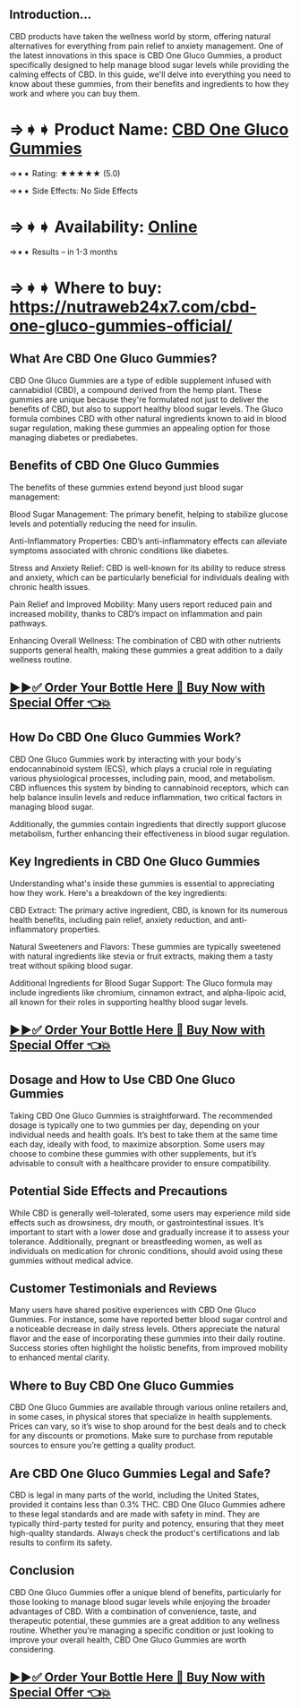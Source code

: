 ## Introduction...
CBD products have taken the wellness world by storm, offering natural alternatives for everything from pain relief to anxiety management. One of the latest innovations in this space is CBD One Gluco Gummies, a product specifically designed to help manage blood sugar levels while providing the calming effects of CBD. In this guide, we'll delve into everything you need to know about these gummies, from their benefits and ingredients to how they work and where you can buy them.

# ⇒➧➧ Product Name: [CBD One Gluco Gummies](https://nutraweb24x7.com/cbd-one-gluco-gummies-official/)

⇒➧➧ Rating: ★★★★★ (5.0)

⇒➧➧ Side Effects: No Side Effects

# ⇒➧➧ Availability: [Online](https://nutraweb24x7.com/cbd-one-gluco-gummies-official/)

⇒➧➧ Results – in 1-3 months

# ⇒➧➧ Where to buy: https://nutraweb24x7.com/cbd-one-gluco-gummies-official/

## What Are CBD One Gluco Gummies?
CBD One Gluco Gummies are a type of edible supplement infused with cannabidiol (CBD), a compound derived from the hemp plant. These gummies are unique because they're formulated not just to deliver the benefits of CBD, but also to support healthy blood sugar levels. The Gluco formula combines CBD with other natural ingredients known to aid in blood sugar regulation, making these gummies an appealing option for those managing diabetes or prediabetes.

## Benefits of CBD One Gluco Gummies
The benefits of these gummies extend beyond just blood sugar management:

Blood Sugar Management: The primary benefit, helping to stabilize glucose levels and potentially reducing the need for insulin.

Anti-Inflammatory Properties: CBD’s anti-inflammatory effects can alleviate symptoms associated with chronic conditions like diabetes.

Stress and Anxiety Relief: CBD is well-known for its ability to reduce stress and anxiety, which can be particularly beneficial for individuals dealing with chronic health issues.

Pain Relief and Improved Mobility: Many users report reduced pain and increased mobility, thanks to CBD’s impact on inflammation and pain pathways.

Enhancing Overall Wellness: The combination of CBD with other nutrients supports general health, making these gummies a great addition to a daily wellness routine.

## [▶▶✅ Order Your Bottle Here 🛒 Buy Now with Special Offer 👈💥](https://nutraweb24x7.com/cbd-one-gluco-gummies-official/)

## How Do CBD One Gluco Gummies Work?
CBD One Gluco Gummies work by interacting with your body's endocannabinoid system (ECS), which plays a crucial role in regulating various physiological processes, including pain, mood, and metabolism. CBD influences this system by binding to cannabinoid receptors, which can help balance insulin levels and reduce inflammation, two critical factors in managing blood sugar.

Additionally, the gummies contain ingredients that directly support glucose metabolism, further enhancing their effectiveness in blood sugar regulation.

## Key Ingredients in CBD One Gluco Gummies
Understanding what's inside these gummies is essential to appreciating how they work. Here's a breakdown of the key ingredients:

CBD Extract: The primary active ingredient, CBD, is known for its numerous health benefits, including pain relief, anxiety reduction, and anti-inflammatory properties.

Natural Sweeteners and Flavors: These gummies are typically sweetened with natural ingredients like stevia or fruit extracts, making them a tasty treat without spiking blood sugar.

Additional Ingredients for Blood Sugar Support: The Gluco formula may include ingredients like chromium, cinnamon extract, and alpha-lipoic acid, all known for their roles in supporting healthy blood sugar levels.

## [▶▶✅ Order Your Bottle Here 🛒 Buy Now with Special Offer 👈💥](https://nutraweb24x7.com/cbd-one-gluco-gummies-official/)

## Dosage and How to Use CBD One Gluco Gummies
Taking CBD One Gluco Gummies is straightforward. The recommended dosage is typically one to two gummies per day, depending on your individual needs and health goals. It’s best to take them at the same time each day, ideally with food, to maximize absorption. Some users may choose to combine these gummies with other supplements, but it’s advisable to consult with a healthcare provider to ensure compatibility.

## Potential Side Effects and Precautions
While CBD is generally well-tolerated, some users may experience mild side effects such as drowsiness, dry mouth, or gastrointestinal issues. It’s important to start with a lower dose and gradually increase it to assess your tolerance. Additionally, pregnant or breastfeeding women, as well as individuals on medication for chronic conditions, should avoid using these gummies without medical advice.

## Customer Testimonials and Reviews
Many users have shared positive experiences with CBD One Gluco Gummies. For instance, some have reported better blood sugar control and a noticeable decrease in daily stress levels. Others appreciate the natural flavor and the ease of incorporating these gummies into their daily routine. Success stories often highlight the holistic benefits, from improved mobility to enhanced mental clarity.

## Where to Buy CBD One Gluco Gummies
CBD One Gluco Gummies are available through various online retailers and, in some cases, in physical stores that specialize in health supplements. Prices can vary, so it’s wise to shop around for the best deals and to check for any discounts or promotions. Make sure to purchase from reputable sources to ensure you’re getting a quality product.

## Are CBD One Gluco Gummies Legal and Safe?
CBD is legal in many parts of the world, including the United States, provided it contains less than 0.3% THC. CBD One Gluco Gummies adhere to these legal standards and are made with safety in mind. They are typically third-party tested for purity and potency, ensuring that they meet high-quality standards. Always check the product's certifications and lab results to confirm its safety.

## Conclusion
CBD One Gluco Gummies offer a unique blend of benefits, particularly for those looking to manage blood sugar levels while enjoying the broader advantages of CBD. With a combination of convenience, taste, and therapeutic potential, these gummies are a great addition to any wellness routine. Whether you're managing a specific condition or just looking to improve your overall health, CBD One Gluco Gummies are worth considering.

## [▶▶✅ Order Your Bottle Here 🛒 Buy Now with Special Offer 👈💥](https://nutraweb24x7.com/cbd-one-gluco-gummies-official/)
